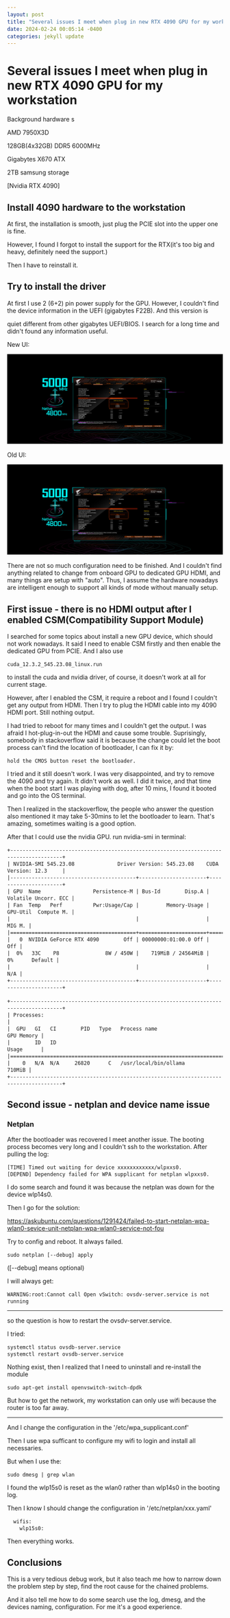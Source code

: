 ```yaml
---
layout: post
title: "Several issues I meet when plug in new RTX 4090 GPU for my workstation"
date: 2024-02-24 00:05:14 -0400
categories: jekyll update
---
```


# Several issues I meet when plug in new RTX 4090 GPU for my workstation

Background hardware s

AMD 7950X3D

128GB(4x32GB) DDR5 6000MHz

Gigabytes X670 ATX

2TB samsung storage

[Nvidia RTX 4090]



## Install 4090 hardware to the workstation

At first, the installation is smooth, just plug the PCIE slot into the upper one is fine.

However, I found I forgot to install the support for the RTX(it's too big and heavy, definitely need the support.)

Then I have to reinstall it.



## Try to install the driver 

At first I use 2 (6+2) pin power supply for the GPU. However, I couldn't find the device information in the UEFI (gigabytes F22B). And this version is

quiet different from other gigabytes UEFI/BIOS. I search for a long time and didn't found any information useful.

New UI:

![New UI](https://raw.githubusercontent.com/xichen1997/picture_for_blog/master/typora/20240224121733.jpg)

Old UI:

![OLD UI](https://raw.githubusercontent.com/xichen1997/picture_for_blog/master/typora/20240224121733.jpg)

There are not so much configuration need to be finished. And I couldn't find anything related to change from onboard GPU to dedicated GPU HDMI, and many things are setup with "auto". Thus, I assume the hardware nowadays are intelligent enough to support all kinds of mode without manually setup.

## First issue - there is no HDMI output after I enabled CSM(Compatibility Support Module) 

I searched for some topics about install a new GPU device, which should not work nowadays. It said I need to enable CSM firstly and then enable the dedicated GPU from PCIE. And I also use 

```
cuda_12.3.2_545.23.08_linux.run
```

to install the cuda and nvidia driver, of course, it doesn't work at all for current stage.

However, after I enabled the CSM, it require a reboot and I found I couldn't get any output from HDMI. Then I try to plug the HDMI cable into my 4090 HDMI port. Still nothing output.

I had tried to reboot for many times and I couldn't get the  output. I was afraid I hot-plug-in-out the HDMI and cause some trouble. Suprisingly, somebody in stackoverflow said it is because the change could let the boot process can't find the location of bootloader, I can fix it by:

```
hold the CMOS button reset the bootloader.
```

I tried and it still doesn't work. I was very disappointed, and try to remove the 4090 and try again. It didn't work as well. I did it twice, and that time when the boot start I was playing with dog, after 10 mins, I found it booted and go into the OS terminal.

Then I realized in the stackoverflow, the people who answer the question also mentioned it may take 5-30mins to let the bootloader to learn. 
That's amazing, sometimes waiting is a good option.

After that I could use the nvidia GPU. run nvidia-smi in terminal:

```
+---------------------------------------------------------------------------------------+
| NVIDIA-SMI 545.23.08              Driver Version: 545.23.08    CUDA Version: 12.3     |
|-----------------------------------------+----------------------+----------------------+
| GPU  Name                 Persistence-M | Bus-Id        Disp.A | Volatile Uncorr. ECC |
| Fan  Temp   Perf          Pwr:Usage/Cap |         Memory-Usage | GPU-Util  Compute M. |
|                                         |                      |               MIG M. |
|=========================================+======================+======================|
|   0  NVIDIA GeForce RTX 4090        Off | 00000000:01:00.0 Off |                  Off |
|  0%   33C    P8               8W / 450W |    719MiB / 24564MiB |      0%      Default |
|                                         |                      |                  N/A |
+-----------------------------------------+----------------------+----------------------+

+---------------------------------------------------------------------------------------+
| Processes:                                                                            |
|  GPU   GI   CI        PID   Type   Process name                            GPU Memory |
|        ID   ID                                                             Usage      |
|=======================================================================================|
|    0   N/A  N/A     26820      C   /usr/local/bin/ollama                       710MiB |
+---------------------------------------------------------------------------------------+
```





## Second issue - netplan and device name issue

### Netplan

After the bootloader was recovered I meet another issue. The booting process becomes very long and I couldn't ssh to the workstation. After pulling the log:


```
[TIME] Timed out waiting for device xxxxxxxxxxxx/wlpxxs0.
[DEPEND] Dependency failed for WPA supplicant for netplan wlpxxs0.
```



I do some search and found it was because the netplan was down for the device wlp14s0.

Then I go for the solution:

https://askubuntu.com/questions/1291424/failed-to-start-netplan-wpa-wlan0-sevice-unit-netplan-wpa-wlan0-service-not-fou

Try to config and reboot. It always failed.

```
sudo netplan [--debug] apply
```

([--debug] means optional)

I will always get:

```
WARNING:root:Cannot call Open vSwitch: ovsdv-server.service is not running
```

----------------------------------------------------------------------------------------



so the question is how to restart the ovsdv-server.service. 

I tried:

```
systemctl status ovsdb-server.service 
systemctl restart ovsdb-server.service
```

Nothing exist, then I realized that I need to uninstall and re-install the module

```
sudo apt-get install openvswitch-switch-dpdk
```

But how to get the network, my workstation can only use wifi because the router is too far away.



----------------------------------------------------------------------------------------

And I change the configuration in the '/etc/wpa_supplicant.conf'

Then I use wpa sufficant to configure my wifi to login and install all necessaries.

But when I use the:

```
sudo dmesg | grep wlan
```

I found the wlp15s0 is reset as the wlan0 rather than wlp14s0 in the booting log.



Then I know I should change the configuration in '/etc/netplan/xxx.yaml'

```
  wifis:
    wlp15s0:
```

Then everything works.



## Conclusions

This is a very tedious debug work, but it also teach me how to narrow down the problem step by step, find the root cause for the chained problems. 

And it also tell me how to do some search use the log, dmesg, and the devices naming, configuration. For me it's a good experience. 